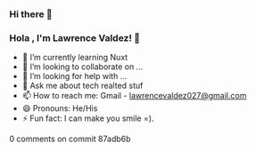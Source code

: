 ### Hi there 👋
### Hola , I'm Lawrence Valdez! 👋


- 🌱 I’m currently learning   Nuxt
- 👯 I’m looking to collaborate on ...
- 🤔 I’m looking for help with ...
- 💬 Ask me about tech realted stuf
- 📫 How to reach me: Gmail - lawrencevaldez027@gmail.com
- 😄 Pronouns: He/His
- ⚡ Fun fact: I can make you smile =).



0 comments on commit 87adb6b
